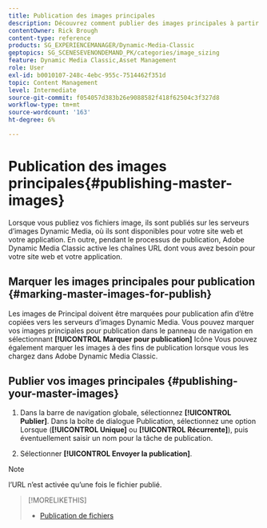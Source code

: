```yaml
---
title: Publication des images principales
description: Découvrez comment publier des images principales à partir d’Adobe Dynamic Media Classic.
contentOwner: Rick Brough
content-type: reference
products: SG_EXPERIENCEMANAGER/Dynamic-Media-Classic
geptopics: SG_SCENESEVENONDEMAND_PK/categories/image_sizing
feature: Dynamic Media Classic,Asset Management
role: User
exl-id: b0010107-248c-4ebc-955c-7514462f351d
topic: Content Management
level: Intermediate
source-git-commit: f054057d383b26e9088582f418f62504c3f327d8
workflow-type: tm+mt
source-wordcount: '163'
ht-degree: 6%

---
```


# Publication des images principales{#publishing-master-images}

Lorsque vous publiez vos fichiers image, ils sont publiés sur les serveurs d’images Dynamic Media, où ils sont disponibles pour votre site web et votre application. En outre, pendant le processus de publication, Adobe Dynamic Media Classic active les chaînes URL dont vous avez besoin pour votre site web et votre application.

## Marquer les images principales pour publication {#marking-master-images-for-publish}

Les images de Principal doivent être marquées pour publication afin d’être copiées vers les serveurs d’images Dynamic Media. Vous pouvez marquer vos images principales pour publication dans le panneau de navigation en sélectionnant **[!UICONTROL Marquer pour publication]** Icône Vous pouvez également marquer les images à des fins de publication lorsque vous les chargez dans Adobe Dynamic Media Classic.

## Publier vos images principales {#publishing-your-master-images}

1. Dans la barre de navigation globale, sélectionnez **[!UICONTROL Publier]**. Dans la boîte de dialogue Publication, sélectionnez une option Lorsque (**[!UICONTROL Unique]** ou **[!UICONTROL Récurrente]**), puis éventuellement saisir un nom pour la tâche de publication.

1. Sélectionner **[!UICONTROL Envoyer la publication]**.

>[!NOTE]
>
>l’URL n’est activée qu’une fois le fichier publié.

>[!MORELIKETHIS]
>
>* [Publication de fichiers](publishing-files.md#publishing_files)

